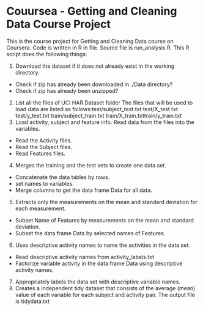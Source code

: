 # Couursea - Getting and Cleaning Data Course Project 
This is the course project for Getting and Cleaning Data course on Coursera. Code is written in R in file. Source file is run_analysis.R. This R script does the following things:
1.	Download the dataset if it does not already exist in the working directory.
-	Check if zip has already been downloaded in ./Data directory?
-	Check if zip has already been unzipped?
2.	List all the files of UCI HAR Dataset folder The files that will be used to load data are listed as follows:test/subject_test.txt test/X_test.txt test/y_test.txt train/subject_train.txt train/X_train.txttrain/y_train.txt
3.	Load activity, subject and feature info. Read data from the files into the variables.
 - Read the Activity files.
 -	Read the Subject files.
 -	Read Features files.
4.	Merges the training and the test sets to create one data set.
-	Concatenate the data tables by rows.
-	set names to variables.
-	Merge columns to get the data frame Data for all data.
5.	Extracts only the measurements on the mean and standard deviation for each measurement.
-	Subset Name of Features by measurements on the mean and standard deviation.
-	Subset the data frame Data by selected names of Features.
6.	Uses descriptive activity names to name the activities in the data set.
-	Read descriptive activity names from activity_labels.txt
-	Factorize variable activity in the data frame Data using descriptive activity names.
7.	Appropriately labels the data set with descriptive variable names.
8.	Creates a independent tidy dataset that consists of the average (mean) value of each variable for each subject and activity pair.
The output file is tidydata.txt
